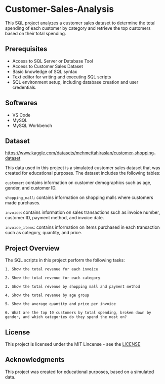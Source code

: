 # Customer-Sales-Analysis

This SQL project analyzes a customer sales dataset to determine the total spending of each customer by category and retrieve the top customers based on their total spending.

## Prerequisites
* Access to SQL Server or Database Tool
* Access to Customer Sales Dataset
* Basic knowledge of SQL syntax
* Text editor for writing and executing SQL scripts
* SQL environment setup, including database creation and user credentials.

## Softwares
* VS Code
* MySQL 
* MySQL Workbench

## Dataset
https://www.kaggle.com/datasets/mehmettahiraslan/customer-shopping-dataset

This data used in this project is a simulated customer sales dataset that was created for educational purposes. The dataset includes the following tables:

`customer`: contains information on customer demographics such as age, gender, and customer ID.

`shopping_mall`: contains information on shopping malls where customers made purchases.

`invoice`: contains information on sales transactions such as invoice number, customer ID, payment method, and invoice date.

`invoice_items`: contains information on items purchased in each transaction such as category, quantity, and price.

## Project Overview
The SQL scripts in this project perform the following tasks:

`1. Show the total revenue for each invoice`

`2. Show the total revenue for each category`

`3. Show the total revenue by shopping mall and payment method`

`4. Show the total revenue by age group`

`5. Show the average quantity and price per invoice`

`6. What are the top 10 customers by total spending, broken down by gender, and which categories do they spend the most on?`

## License
This project is licensed under the MIT Lincense - see the <a href="https://github.com/anandacdr/Customer-Sales-Analysis/blob/master/LICENSE" target="_blank">LICENSE</a>

## Acknowledgments
This project was created for educational purposes, based on a simulated data.
